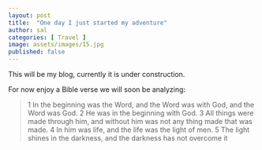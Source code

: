 ```yaml
---
layout: post
title:  "One day I just started my adventure"
author: sal
categories: [ Travel ]
image: assets/images/15.jpg
published: false
---
```

This will be my blog, currently it is under construction. 

For now enjoy a Bible verse we will soon be analyzing:
> 1 In the beginning was the Word, and the Word was with God, and the Word was God. 2 He was in the beginning with God. 3 All things were made through him, and without him was not any thing made that was made. 4 In him was life, and the life was the light of men. 5 The light shines in the darkness, and the darkness has not overcome it
